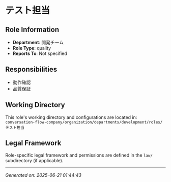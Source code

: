 # テスト担当

## Role Information
- **Department**: 開発チーム
- **Role Type**: quality
- **Reports To**: Not specified

## Responsibilities
- 動作確認
- 品質保証

## Working Directory
This role's working directory and configurations are located in:
`conversation-flow-company/organization/departments/development/roles/テスト担当`

## Legal Framework
Role-specific legal framework and permissions are defined in the `law/` subdirectory (if applicable).

---
*Generated on: 2025-06-21 01:44:43*
